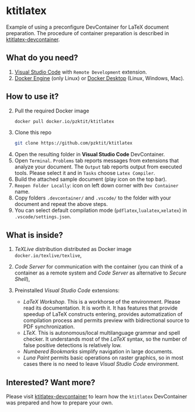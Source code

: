 # ktitlatex
Example of using a preconfigure DevContainer for LaTeX document preparation. The procedure of container preparation is described in [ktitlatex-devcontainer](https://github.com/pzktit/ktitlatex-devcontainer).

## What do you need?

1. [Visual Studio Code](https://code.visualstudio.com/) with `Remote Development` extension.
2. [Docker Engine](https://docs.docker.com/engine/install/) (only Linux) or [Docker Desktop](https://www.docker.com/products/docker-desktop/) (Linux, Windows, Mac).

## How to use it?

2. Pull the required Docker image
   ```bash
   docker pull docker.io/pzktit/ktitlatex
   ```
1. Clone this repo
    ```bash
    git clone https://github.com/pzktit/ktitlatex
    ```
1. Open the resulting folder in **Visual Studio Code** DevContainer.
2. Open `Terminal`. `Problems` tab reports messages from extensions that analyze your document. The `Output` tab reports output from executed tools. Please select it and in `Tasks` choose `Latex Compiler`.
3. Build the attached sample document (play icon on the top bar).
4. `Reopen Folder Locally`: icon on left down corner with `Dev Container` name.
5. Copy folders `.devcontainer/` and `.vscode/` to the folder with your document and repeat the above steps.
6. You can select default compilation mode (`pdflatex`,`lualatex`,`xelatex`) in `.vscode/settings.json`.

## What is inside?

1. _TeXLive_ distribution distributed as Docker image `docker.io/texlive/texlive`,
2. _Code Server_ for communication with the container (you can think of a container as a remote system and _Code Server_ as alternative to _Secure Shell_),
3. Preinstalled _Visual Studio Code_ extensions:
   
   - _LaTeX Workshop_. This is a workhorse of the environment. Please read its documentation. It is worth it. It has features that provide speedup of LaTeX constructs entering, provides automatization of compilation process and permits preview with bidirectional source to PDF synchronization.
   - _LTeX_. This is autonomous/local multilanguage grammar and spell checker. It understands most of the _LaTeX_ syntax, so the number of false positive detections is relatively low.
   - _Numbered Bookmarks_ simplify navigation in large documents.
   - _Luna Paint_ permits basic operations on raster graphics, so in most cases there is no need to leave _Visual Studio Code_ environment. 

## Interested? Want more?

Please visit [ktitlatex-devcontainer](https://pzktit.github.io/ktitlatex-devcontainer/) to learn how the `ktitlatex` DevContainer was prepared and how to prepare your own.
